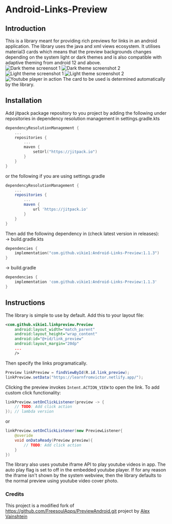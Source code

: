 # Android-Links-Preview
## Introduction
This is a library meant for providing rich previews for links in an android application. The library uses the java and xml views ecosystem. It utilises material3 cards which means that the preview backgrounds changes depending on the system light or dark themes and is also compatible with adaptive theming from android 12 and above.  
![Dark theme screensot 1](images/1.png)
![Dark theme screenshot 2](images/2.png)
![Light theme screenshot 1](images/3.png)
![Light theme screenshot 2](images/4.png)
![Youtube player in action](images/5.png)
The card to be used is determined automatically by the library.
## Installation
Add jitpack package repository to you project by adding the following under repositories in dependency resolution management in settings.gradle.kts

```kotlin
dependencyResolutionManagement {
    ...
    repositories {
        ...
        maven {
            setUrl("https://jitpack.io")
        }
    }
}
```
or the following if you are using settings.gradle
```groovy
dependencyResolutionManagement {
    ...
    repositories {
        ...
        maven { 
            url 'https://jitpack.io' 
        }
    }
}
```
Then add the following dependency in (check latest version in releases):  
-> build.gradle.kts
```kotlin
dependencies {
    implementation("com.github.vikie1:Android-Links-Preview:1.1.3")
}
```
-> build.gradle
```groovy
dependencies {
    implementation 'com.github.vikie1:Android-Links-Preview:1.1.3'
}
```
## Instructions
The library is simple to use by default. Add this to your layout file:
```xml
<com.github.vikie1.linkpreview.Preview
    android:layout_width="match_parent"
    android:layout_height="wrap_content"
    android:id="@+id/link_preview"
    android:layout_margin="20dp"
    ...
    />
```
Then specify the links programatically.
```java
Preview linkPreview = findViewById(R.id.link_preview);
linkPreview.setData("https://learnfromvictor.netlify.app/");
```
Clicking the preview invokes `Intent.ACTION_VIEW` to open the link. To add custom click functionality:
```java
linkPreview.setOnClickListener(preview -> {
    // TODO: Add click action
}); // lambda version
```
or
```java
linkPreview.setOnClickListener(new PreviewListener{
    @overide
    void onDataReady(Preview preview){
        // TODO: Add click action
    }
})
```

The library also uses youtube iframe API to play youtube videos in app. The auto play flag is set to off in the embedded youtube player. If for any reason the iframe isn't shown by the system webview, then the library defaults to the normal preview using youtube video cover photo.

### Credits
This project is a modified fork of <https://github.com/FreesoulApps/PreviewAndroid.git> project by [Alex Vainshtein](https://github.com/FreesoulApps)
